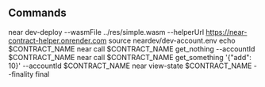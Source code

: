 ## Commands

near dev-deploy --wasmFile ../res/simple.wasm --helperUrl https://near-contract-helper.onrender.com
source neardev/dev-account.env
echo $CONTRACT_NAME
near call $CONTRACT_NAME get_nothing --accountId $CONTRACT_NAME
near call $CONTRACT_NAME get_something '{"add": 10}' --accountId $CONTRACT_NAME
near view-state $CONTRACT_NAME --finality final